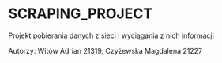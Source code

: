 # SCRAPING_PROJECT
Projekt pobierania danych z sieci i wyciągania z nich informacji

Autorzy:
Witów Adrian 21319,
Czyżewska Magdalena 21227